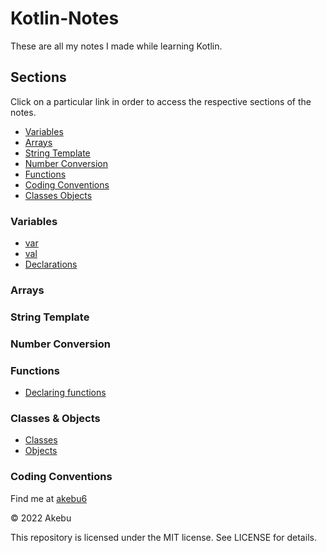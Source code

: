 # Kotlin-Notes
These are all my notes I made while learning Kotlin.

## Sections
Click on a particular link in order to access the respective sections of the notes.

* [Variables](#variables)
* [Arrays](#arrays)
* [String Template](#string-template)
* [Number Conversion](#number-conversion)
* [Functions](#functions)
* [Coding Conventions](#coding-conventions)
* [Classes Objects](#classes-objects)

### Variables
   * [var](var)
   * [val](val)
   * [Declarations](declarations)
### Arrays
### String Template
### Number Conversion
### Functions
   * [Declaring functions](declaring-functions)
### Classes & Objects
   * [Classes](classes)
   * [Objects](objects)
### Coding Conventions






Find me at [akebu6](https://twitter.com/akebu6)


© 2022 Akebu

This repository is licensed under the MIT license. See LICENSE for details.
